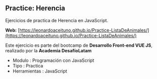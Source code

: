 ## Practice: Herencia 
Ejercicios de practica de Herencia en JavaScript.

**Web:** [https://leonardoaceituno.github.io/Practice-ListaDeAnimales/](https://leonardoaceituno.github.io/Practice-ListaDeAnimales/)

Este ejercicio es parte del bootcamp de **Desarrollo Front-end VUE JS**, realizado por la **Academia DesafíoLatam**

- Modulo : Programación con JavaScript
- Tipo 	: Practica
- Herramientas : JavaScript
